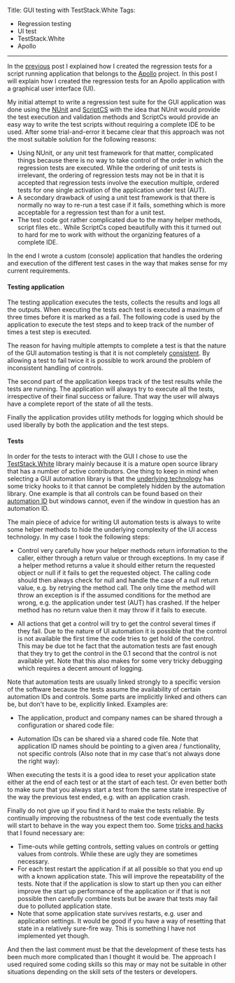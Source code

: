 Title: GUI testing with TestStack.White
Tags:
  - Regression testing
  - UI test
  - TestStack.White
  - Apollo
---

In the [previous](/posts/Regression-testing-console-applications.html) post I explained how I
created the regression tests for a script running application that belongs to the [Apollo](/projects/apollo.html)
project. In this post I will explain how I created the regression tests for an Apollo application
with a graphical user interface (UI).

My initial attempt to write a regression test suite for the GUI application was done using the
[NUnit](http://www.nunit.org/) and [ScriptCS](http://scriptcs.net/) with the idea that NUnit would
provide the test execution and validation methods and ScriptCs would provide an easy way to write the
test scripts without requiring a complete IDE to be used. After some trial-and-error it became clear
that this approach was not the most suitable solution for the following reasons:

- Using NUnit, or any unit test framework for that matter, complicated things because there is no
  way to take control of the order in which the regression tests are executed. While the ordering of
  unit tests is irrelevant, the ordering of regression tests may not be in that it is accepted that
  regression tests involve the execution multiple, ordered tests for one single activation of the
  application under test (AUT).
- A secondary drawback of using a unit test framework is that there is normally no way to re-run a
  test case if it fails, something which is more acceptable for a regression test than for a unit test.
- The test code got rather complicated due to the many helper methods, script files etc.. While
  ScriptCs coped beautifully with this it turned out to hard for me to work with without the
  organizing features of a complete IDE.

In the end I wrote a custom (console) application that handles the ordering and execution of the
different test cases in the way that makes sense for my current requirements.


#### Testing application

The testing application executes the tests, collects the results and logs all the outputs. When
executing the tests each test is executed a maximum of three times before it is marked as a fail.
The following code is used by the application to execute the test steps and to keep track of the
number of times a test step is executed.

<script src="https://gist.github.com/pvandervelde/8995455.js?file=Apollo_Regression_ExecuteTestStep.cs"></script>

<script src="https://gist.github.com/pvandervelde/8995455.js?file=Apollo_Regression_TestStep.cs"></script>

The reason for having multiple attempts to complete a test is that the nature of the GUI automation
testing is that it is not completely [consistent](http://www.mathpirate.net/log/2009/12/23/ui-automation-tricks-and-traps/).
By allowing a test to fail twice it is possible to work around the problem of inconsistent handling
of controls.

The second part of the application keeps track of the test results while the tests are running. The
application will always try to execute all the tests, irrespective of their final success or failure.
That way the user will always have a complete report of the state of all the tests.

<script src="https://gist.github.com/pvandervelde/8995455.js?file=Apollo_Regression_EntryPoint.cs"></script>

Finally the application provides utility methods for logging which should be used liberally by both
the application and the test steps.


#### Tests

In order for the tests to interact with the GUI I chose to use the [TestStack.White](https://github.com/TestStack/White)
library mainly because it is a mature open source library that has a number of active contributors.
One thing to keep in mind when selecting a GUI automation library is that the [underlying technology](http://en.wikipedia.org/wiki/Microsoft_UI_Automation)
has some tricky hooks to it that cannot be completely hidden by the automation library. One example
is that all controls can be found based on their [automation ID](http://msdn.microsoft.com/en-us/library/aa349646%28v=vs.110%29.aspx)
but windows cannot, even if the window in question has an automation ID.

The main piece of advice for writing UI automation tests is always to write some helper methods to
hide the underlying complexity of the UI access technology. In my case I took the following steps:

- Control very carefully how your helper methods return information to the caller, either through a
  return value or through exceptions. In my case if a helper method returns a value it should either
  return the requested object or null if it fails to get the requested object. The calling code should
  then always check for null and handle the case of a null return value, e.g. by retrying the method
  call. The only time the method will throw an exception is if the assumed conditions for the method
  are wrong, e.g. the application under test (AUT) has crashed. If the helper method has no return
  value then it may throw if it fails to execute.

<script src="https://gist.github.com/pvandervelde/8995455.js?file=Apollo_Regression_HelpersForMenu.cs"></script>

- All actions that get a control will try to get the control several times if they fail. Due to the
  nature of UI automation it is possible that the control is not available the first time the code
  tries to get hold of the control. This may be due tot he fact that the automation tests are fast
  enough that they try to get the control in the 0.1 second that the control is not available yet.
  Note that this also makes for some very tricky debugging which requires a decent amount of logging.

<script src="https://gist.github.com/pvandervelde/8995455.js?file=Apollo_Regression_Retry.cs"></script>

  Note that automation tests are usually linked strongly to a specific version of the software
  because the tests assume the availability of certain automation IDs and controls. Some parts are
  implicitly linked and others can be, but don't have to be, explicitly linked. Examples are:
- The application, product and company names can be shared through a configuration or shared code file:

<script src="https://gist.github.com/pvandervelde/8995455.js?file=Apollo_Regression_CompanyInformation.cs"></script>

- Automation IDs can be shared via a shared code file. Note that application ID names should be
  pointing to a given area / functionality, not specific controls (Also note that in my case that's
  not always done the right way):

<script src="https://gist.github.com/pvandervelde/8995455.js?file=Apollo_Regression_AutomationID.cs"></script>

<script src="https://gist.github.com/pvandervelde/8995455.js?file=Apollo_Explorer_MenuView.xaml"></script>

When executing the tests it is a good idea to reset your application state either at the end of each
test or at the start of each test. Or even better both to make sure that you always start a test
from the same state irrespective of the way the previous test ended, e.g. with an application crash.

Finally do not give up if you find it hard to make the tests reliable. By continually improving the
robustness of the test code eventually the tests will start to behave in the way you expect them
too. Some [tricks and hacks](http://www.mathpirate.net/log/2009/12/23/ui-automation-tricks-and-traps/)
that I found necessary are:

- Time-outs while getting controls, setting values on controls or getting values from controls. While
  these are ugly they are sometimes necessary.
- For each test restart the application if at all possible so that you end up with a known application
  state. This will improve the repeatability of the tests. Note that if the application is slow to start
  up then you can either improve the start up performance of the application or if that is not possible
  then carefully combine tests but be aware that tests may fail due to polluted application state.
- Note that some application state survives restarts, e.g. user and application settings. It would
  be good if you have a way of resetting that state in a relatively sure-fire way. This is something
  I have not implemented yet though.

And then the last comment must be that the development of these tests has been much more complicated
than I thought it would be. The approach I used required some coding skills so this may or may not be
suitable in other situations depending on the skill sets of the testers or developers.
